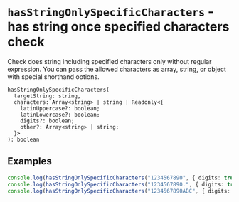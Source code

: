# `hasStringOnlySpecificCharacters` - has string once specified characters check

Check does string including specified characters only without regular expression.
You can pass the allowed characters as array, string, or object with special shorthand options.

```
hasStringOnlySpecificCharacters(
  targetString: string,
  characters: Array<string> | string | Readonly<{
    latinUppercase?: boolean;
    latinLowercase?: boolean;
    digits?: boolean;
    other?: Array<string> | string;
  }>
): boolean
```

## Examples

```typescript
console.log(hasStringOnlySpecificCharacters("1234567890", { digits: true })); // => true
console.log(hasStringOnlySpecificCharacters("1234567890.", { digits: true, other: "." })); // => true
console.log(hasStringOnlySpecificCharacters("1234567890ABC", { digits: true, latinUppercase: true })); // => true
```
